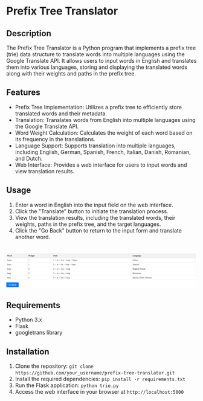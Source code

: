 # Prefix Tree Translator

## Description
The Prefix Tree Translator is a Python program that implements a prefix tree (trie) data structure to translate words into multiple languages using the Google Translate API. It allows users to input words in English and translates them into various languages, storing and displaying the translated words along with their weights and paths in the prefix tree.

## Features
- Prefix Tree Implementation: Utilizes a prefix tree to efficiently store translated words and their metadata.
- Translation: Translates words from English into multiple languages using the Google Translate API.
- Word Weight Calculation: Calculates the weight of each word based on its frequency in the translations.
- Language Support: Supports translation into multiple languages, including English, German, Spanish, French, Italian, Danish, Romanian, and Dutch.
- Web Interface: Provides a web interface for users to input words and view translation results.

## Usage
1. Enter a word in English into the input field on the web interface.
2. Click the "Translate" button to initiate the translation process.
3. View the translation results, including the translated words, their weights, paths in the prefix tree, and the target languages.
4. Click the "Go Back" button to return to the input form and translate another word.
<br><br>

<img src="assets/translator-table.jpg" width="900px">

## Requirements
- Python 3.x
- Flask
- googletrans library

## Installation
1. Clone the repository: `git clone https://github.com/your_username/prefix-tree-translator.git`
2. Install the required dependencies: `pip install -r requirements.txt`
3. Run the Flask application: `python trie.py`
4. Access the web interface in your browser at `http://localhost:5000`